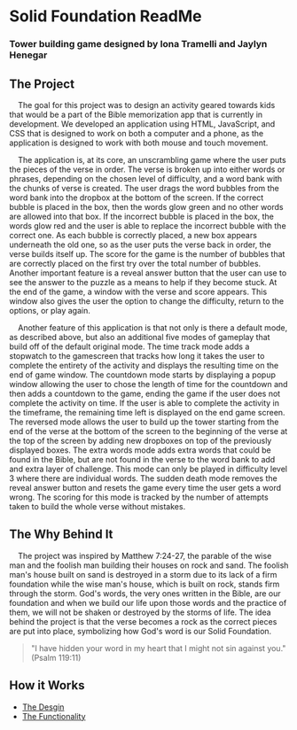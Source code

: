 # Solid Foundation ReadMe
### Tower building game designed by Iona Tramelli and Jaylyn Henegar 

## The Project
&nbsp;&nbsp;&nbsp;&nbsp;The goal for this project was to design an activity geared towards kids that would be a part of the Bible memorization app that is currently in development. We developed an application using HTML, JavaScript, and CSS that is designed to work on both a computer and a phone, as the application is designed to work with both mouse and touch movement.

&nbsp;&nbsp;&nbsp;&nbsp;The application is, at its core, an unscrambling game where the user puts the pieces of the verse in order. The verse is broken up into either words or phrases, depending on the chosen level of difficulty, and a word bank with the chunks of verse is created. The user drags the word bubbles from the word bank into the dropbox at the bottom of the screen. If the correct bubble is placed in the box, then the words glow green and no other words are allowed into that box. If the incorrect bubble is placed in the box, the words glow red and the user is able to replace the incorrect bubble with the correct one. As each bubble is correctly placed, a new box appears underneath the old one, so as the user puts the verse back in order, the verse builds itself up. The score for the game is the number of bubbles that are correctly placed on the first try over the total number of bubbles. Another important feature is a reveal answer button that the user can use to see the answer to the puzzle as a means to help if they become stuck. At the end of the game, a window with the verse and score appears. This window also gives the user the option to change the difficulty, return to the options, or play again.

&nbsp;&nbsp;&nbsp;&nbsp;Another feature of this application is that not only is there a default mode, as described above, but also an additional five modes of gameplay that build off of the default original mode. The time track mode adds a stopwatch to the gamescreen that tracks how long it takes the user to complete the entirety of the activity and displays the resulting time on the end of game window. The countdown mode starts by displaying a popup window allowing the user to chose the length of time for the countdown and then adds a countdown to the game, ending the game if the user does not complete the activity on time. If the user is able to complete the activity in the timeframe, the remaining time left is displayed on the end game screen. The reversed mode allows the user to build up the tower starting from the end of the verse at the bottom of the screen to the beginning of the verse at the top of the screen by adding new dropboxes on top of the previously displayed boxes. The extra words mode adds extra words that could be found in the Bible, but are not found in the verse to the word bank to add and extra layer of challenge. This mode can only be played in difficulty level 3 where there are individual words. The sudden death mode removes the reveal answer button and resets the game every time the user gets a word wrong. The scoring for this mode is tracked by the number of attempts taken to build the whole verse without mistakes.

## The Why Behind It
&nbsp;&nbsp;&nbsp;&nbsp;The project was inspired by Matthew 7:24-27, the parable of the wise man and the foolish man building their houses on rock and sand. The foolish man's house built on sand is destroyed in a storm due to its lack of a firm foundation while the wise man's house, which is built on rock, stands firm through the storm. God's words, the very ones written in the Bible, are our foundation and when we build our life upon those words and the practice of them, we will not be shaken or destroyed by the storms of life. The idea behind the project is that the verse becomes a rock as the correct pieces are put into place, symbolizing how God's word is our Solid Foundation.
> "I have hidden your word in my heart that I might not sin against you." (Psalm 119:11) 

## How it Works
- [The Desgin](./TechnicalDocuments/DesignDoc.md)
- [The Functionality](./TechnicalDocuments/TechnicalDoc.md)